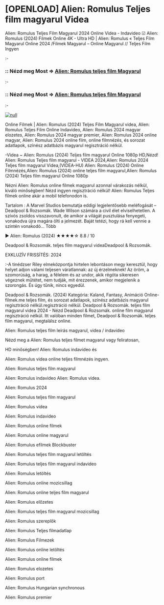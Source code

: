 # [OPENLOAD] Alien: Romulus Teljes film magyarul Videa



Alien: Romulus Teljes Film Magyarul 2024 Online Videa - Indavideo ☑ Alien: Romulus (2024) Filmek Online 4K - Ultra HD | Alien: Romulus « Teljes Film Magyarul Online 2024 /Filmek Magyarul – Online Magyarul // Teljes Film Ingyen

:-

### :: Nézd meg Most => [Alien: Romulus teljes film Magyarul](https://popcornflix-hd.org/hu/movie/945961/alien-romulus.html)

:-

### :: Nézd meg Most => [Alien: Romulus teljes film Magyarul](https://popcornflix-hd.org/hu/movie/945961/alien-romulus.html)

:-

[![null](https://static.wixstatic.com/media/855a25_043b5abeb4ae4d35ac003198e7fe56ed~mv2.gif)](https://popcornflix-hd.org/hu/movie/945961/alien-romulus.html)

Online Filmek | Alien: Romulus (2024) Teljes Film Magyarul videa, Alien: Romulus Teljes Film Online Indavideo, Alien: Romulus 2024 magyar elozetes, Alien: Romulus 2024 magyar premier, Alien: Romulus 2024 online magyar, Alien: Romulus 2024 online film, online filmnézés, és sorozat adatlapok, színész adatbázis magyarul regisztráció nélkül.

-Videa ~ Alien: Romulus (2024) Teljes film magyarul Online 1080p HD,Nézd! Alien: Romulus Teljes film magyarul - VIDEA 2024,Alien: Romulus 2024 Teljes film magyarul Videa,(VIDEA-HU) Alien: Romulus (2024) Online Filmnézés,Alien: Romulus (2024) online teljes film magyarul,Alien: Romulus (2024) Teljes film magyarul Online 1080p

Nézni Alien: Romulus online filmek magyarul azonnal várakozás nélkül, kiváló minőségben! Nézd ingyen regisztráció nélkül! Alien: Romulus Teljes filmek online akár a mobil telefonodon is.

Tartalom : A Marvel Studios bemutatja eddigi legjelentősebb meléfogását – Deadpool & Rozsomák. Wade Wilson számára a civil élet elviselhetetlen. A szívós zsoldos visszavonult, de amikor a világát pusztulása fenyegeti, vonakodva újra magára ölti a jelmezét. Baját tetézi, hogy rá kell vennie a szintén vonakodó… Több

▶️ Alien: Romulus (2024) ★★★★☆ 8.8 / 10

Deadpool & Rozsomák. teljes film magyarul videaDeadpool & Rozsomák.

EXKLUZÍV FRISSÍTÉS: 2024

:-A tinédzser Riley elmeközpontja hirtelen lebontáson megy keresztül, hogy helyet adjon valami teljesen váratlannak: az új érzelmeknek! Az öröm, a szomorúság, a harag, a félelem és az undor, akik régóta sikeresen végeznek műtétet, nem tudják, mit érezzenek, amikor megjelenik a szorongás. És úgy tűnik, nincs egyedül.

Deadpool & Rozsomák. (2024) Kategória: Kaland, Fantasy, Animáció Online-filmek.me teljes film, és sorozat adatlapok, színész adatbázis magyarul regisztráció nélkül.regisztráció nélkül. Deadpool & Rozsomák. teljes film magyarul videa 2024 - Nézd Deadpool & Rozsomák. online film magyarul regisztráció nélkül. Itt valóban minden filmet, Deadpool & Rozsomák. teljes film magyarul, megtalálsz online.

Alien: Romulus teljes film leírás magyarul, videa / indavideo

Nézd meg a Alien: Romulus teljes filmet magyarul vagy feliratosan, 

HD minőségben! Alien: Romulus indavideo és 

Alien: Romulus videa online teljes filmnézés ingyen. 

Alien: Romulus teljes film magyarul 

Alien: Romulus indavideo Alien: Romulus videa.

Alien: Romulus 2024

Alien: Romulus teljes film magyarul

Alien: Romulus videa

Alien: Romulus indavideo

Alien: Romulus online filmek

Alien: Romulus online magyarul

Alien: Romulus efilmek Blockbuster

Alien: Romulus teljes film magyarul letöltés

Alien: Romulus teljes film magyarul indavideo

Alien: Romulus letöltés

Alien: Romulus online mozicsillag

Alien: Romulus online teljes film magyarul

Alien: Romulus előzetes

Alien: Romulus teljes film magyarul mozicsillag

Alien: Romulus szereplők

Alien: Romulus Teljes filmadatlap

Alien: Romulus Filmezek

Alien: Romulus online letöltés

Alien: Romulus online filmek

Alien: Romulus elozetes

Alien: Romulus port

Alien: Romulus Hungarian synchronous

Alien: Romulus premier
